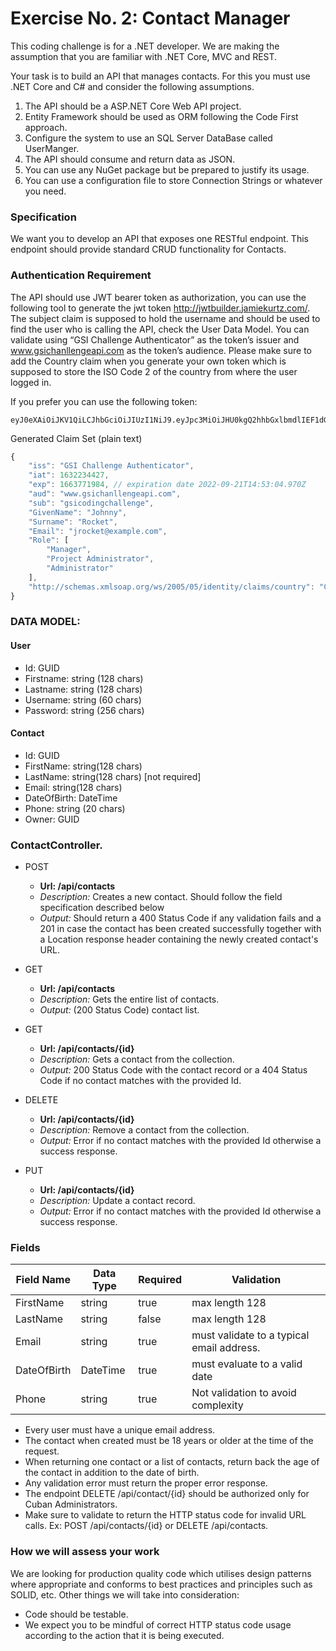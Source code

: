 # Exercise No. 2: Contact Manager
This coding challenge is for a .NET developer. We are making the assumption that you are familiar with .NET Core, MVC and REST.

Your task is to build an API that manages contacts. For this you must use .NET Core and C# and consider the following assumptions.
1.	The API should be a ASP.NET Core Web API project.
2.	Entity Framework should be used as ORM following the Code First approach.
3.	Configure the system to use an SQL Server DataBase called UserManger.
4.	The API should consume and return data as JSON.
5.	You can use any NuGet package but be prepared to justify its usage.
6.	You can use a configuration file to store Connection Strings or whatever you need.

### Specification
We want you to develop an API that exposes one RESTful endpoint. This endpoint should provide standard CRUD functionality for Contacts.

### Authentication Requirement

The API should use JWT bearer token as authorization, you can use the following tool to generate the jwt token http://jwtbuilder.jamiekurtz.com/. The subject claim is supposed to hold the username and should be used to find the user who is calling the API, check the User Data Model. You can validate using “GSI Challenge Authenticator” as the token’s issuer and www.gsichanllengeapi.com as the token’s audience. Please make sure to add the Country claim when you generate your own token which is supposed to store the ISO Code 2 of the country from where the user logged in.

If you prefer you can use the following token:

```
eyJ0eXAiOiJKV1QiLCJhbGciOiJIUzI1NiJ9.eyJpc3MiOiJHU0kgQ2hhbGxlbmdlIEF1dGhlbnRpY2F0b3IiLCJpYXQiOjE2MzIyMzQ0MjcsImV4cCI6MTY2Mzc3MTk4NCwiYXVkIjoid3d3LmdzaWNoYW5sbGVuZ2VhcGkuY29tIiwic3ViIjoiZ3NpY29kaW5nY2hhbGxlbmdlIiwiR2l2ZW5OYW1lIjoiSm9obm55IiwiU3VybmFtZSI6IlJvY2tldCIsIkVtYWlsIjoianJvY2tldEBleGFtcGxlLmNvbSIsIlJvbGUiOlsiTWFuYWdlciIsIlByb2plY3QgQWRtaW5pc3RyYXRvciIsIkFkbWluaXN0cmF0b3IiXSwiaHR0cDovL3NjaGVtYXMueG1sc29hcC5vcmcvd3MvMjAwNS8wNS9pZGVudGl0eS9jbGFpbXMvY291bnRyeSI6IkNVIn0.o6pSpmbOEz1F7SZYlWUInfr6G15J8C9hEGW65zu1beo
```

Generated Claim Set (plain text)

```js
{
    "iss": "GSI Challenge Authenticator",
    "iat": 1632234427,
    "exp": 1663771984, // expiration date 2022-09-21T14:53:04.970Z
    "aud": "www.gsichanllengeapi.com",
    "sub": "gsicodingchallenge",
    "GivenName": "Johnny",
    "Surname": "Rocket",
    "Email": "jrocket@example.com",
    "Role": [
        "Manager",
        "Project Administrator",
        "Administrator"
    ],
    "http://schemas.xmlsoap.org/ws/2005/05/identity/claims/country": "CU",
}
```

### DATA MODEL:

#### User
- Id: GUID
- Firstname: string (128 chars)
- Lastname: string (128 chars)
- Username: string (60 chars)
- Password: string (256 chars)

#### Contact
- Id: GUID
- FirstName: string(128 chars)
- LastName: string(128 chars) [not required]
- Email: string(128 chars)
- DateOfBirth: DateTime
- Phone: string (20 chars)
- Owner: GUID


### ContactController.

- POST
  - **Url: /api/contacts**
  - *Description:* Creates a new contact. Should follow the field specification described below 
  - *Output:* Should return a 400 Status Code if any validation fails and a 201 in case the contact has been created successfully together with a Location response header containing the newly created contact's URL.

- GET
  - **Url: /api/contacts**
  - *Description:* Gets the entire list of contacts.
  - *Output:* (200 Status Code) contact list.

- GET
  - **Url: /api/contacts/{id}**
  - *Description:* Gets a contact from the collection.
  - *Output:* 200 Status Code with the contact record or a 404 Status Code if no contact matches with the provided Id. 

- DELETE
  - **Url: /api/contacts/{id}**
  - *Description:* Remove a contact from the collection.
  - *Output:* Error if no contact matches with the provided Id otherwise a success response.

- PUT
  - **Url: /api/contacts/{id}**
  - *Description:* Update a contact record.
  - *Output:* Error if no contact matches with the provided Id otherwise a success response. 

### Fields

|   Field Name  |   Data Type   |	Required    |	Validation                                  |
|---------------|---------------|---------------|-----------------------------------------------|
|   FirstName   |	string      |	true	    |   max length 128                              |
|   LastName    |	string      |	false       |	max length 128                              |
|   Email	    |   string      |	true	    |   must validate to a typical email address.   |
|   DateOfBirth	|   DateTime    |	true	    |   must evaluate to a valid date               |
|   Phone	    |   string      |	true	    |   Not validation to avoid complexity          |

- Every user must have a unique email address.
- The contact when created must be 18 years or older at the time of the request.
- When returning one contact or a list of contacts, return back the age of the contact in addition to the date of birth.
- Any validation error must return the proper error response.
- The endpoint DELETE /api/contact/{id} should be authorized only for Cuban Administrators.
- Make sure to validate to return the HTTP status code for invalid URL calls. Ex: POST /api/contacts/{id} or DELETE /api/contacts.


### How we will assess your work
We are looking for production quality code which utilises design patterns where appropriate and conforms to best practices and principles such as SOLID, etc. Other things we will take into consideration:
- Code should be testable.
- We expect you to be mindful of correct HTTP status code usage according to the action that it is being executed.
